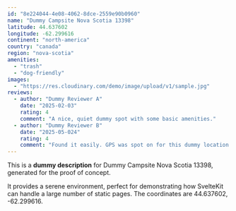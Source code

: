 ```yaml
---
id: "8e224044-4e08-4062-8dce-2559e90b0960"
name: "Dummy Campsite Nova Scotia 13398"
latitude: 44.637602
longitude: -62.299616
continent: "north-america"
country: "canada"
region: "nova-scotia"
amenities:
  - "trash"
  - "dog-friendly"
images:
  - "https://res.cloudinary.com/demo/image/upload/v1/sample.jpg"
reviews:
  - author: "Dummy Reviewer A"
    date: "2025-02-03"
    rating: 4
    comment: "A nice, quiet dummy spot with some basic amenities."
  - author: "Dummy Reviewer B"
    date: "2025-05-024"
    rating: 4
    comment: "Found it easily. GPS was spot on for this dummy location."
---
```


This is a **dummy description** for Dummy Campsite Nova Scotia 13398, generated for the proof of concept.

It provides a serene environment, perfect for demonstrating how SvelteKit can handle a large number of static pages. The coordinates are 44.637602, -62.299616.
